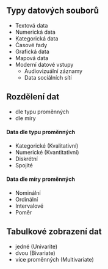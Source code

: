 ## Typy datových souborů

 - Textová data
 - Numerická data
 - Kategorická data
 - Časové řady
 - Grafická data
 - Mapová data
 - Moderní datové vstupy
	 -  Audiovizuální záznamy
	 -  Data sociálních sítí

## Rozdělení dat
  - dle typu proměnných
  - dle míry

#### Data dle typu proměnných

-   Kategorické (Kvalitativní)
-   Numerické (Kvantitativní)
-   Diskrétní
-   Spojité

#### Data dle míry proměnných

-   Nominální
-   Ordinální
-   Intervalové
-   Poměr




## Tabulkové zobrazení dat

-   jedné (Univarite)
-   dvou (Bivariate)
-   více proměnných (Multivariate)

```python

```
